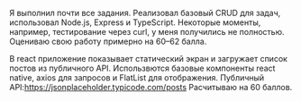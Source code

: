 Я выполнил почти все задания. Реализовал базовый CRUD для задач, использовал Node.js, Express и TypeScript. Некоторые моменты, например, тестирование через curl, у меня получились не полностью. Оцениваю свою работу примерно на 60–62 балла.

В react приложение показывает статический экран и загружает список постов из публичного API. Использвются базовые компоненты react native, axios для запросов  и FlatList для отображения.
Публичный API:https://jsonplaceholder.typicode.com/posts
Расчитываю на 60 баллов.
